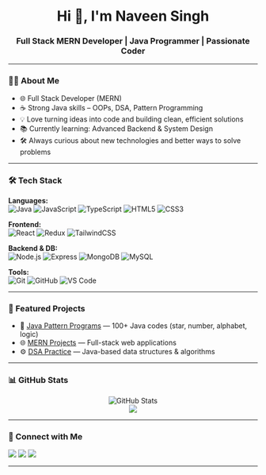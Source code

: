 <h1 align="center">Hi 👋, I'm Naveen Singh</h1>
<h3 align="center">Full Stack MERN Developer | Java Programmer | Passionate Coder</h3>

---

### 🧑‍💻 About Me

- 🌐 Full Stack Developer (MERN)
- ☕ Strong Java skills – OOPs, DSA, Pattern Programming
- 💡 Love turning ideas into code and building clean, efficient solutions
- 📚 Currently learning: Advanced Backend & System Design
- 🛠️ Always curious about new technologies and better ways to solve problems

---

### 🛠️ Tech Stack

**Languages:**  
![Java](https://img.shields.io/badge/Java-%23ED8B00.svg?style=flat&logo=java&logoColor=white)
![JavaScript](https://img.shields.io/badge/JavaScript-%23323330.svg?style=flat&logo=javascript)
![TypeScript](https://img.shields.io/badge/TypeScript-%23007ACC.svg?style=flat&logo=typescript)
![HTML5](https://img.shields.io/badge/HTML5-%23E34F26.svg?style=flat&logo=html5)
![CSS3](https://img.shields.io/badge/CSS3-%231572B6.svg?style=flat&logo=css3)

**Frontend:**  
![React](https://img.shields.io/badge/React-%2320232a.svg?style=flat&logo=react)
![Redux](https://img.shields.io/badge/Redux-%23593d88.svg?style=flat&logo=redux)
![TailwindCSS](https://img.shields.io/badge/TailwindCSS-%2338B2AC.svg?style=flat&logo=tailwind-css)

**Backend & DB:**  
![Node.js](https://img.shields.io/badge/Node.js-%2343853D.svg?style=flat&logo=node.js)
![Express](https://img.shields.io/badge/Express-%23000000.svg?style=flat&logo=express)
![MongoDB](https://img.shields.io/badge/MongoDB-%234ea94b.svg?style=flat&logo=mongodb)
![MySQL](https://img.shields.io/badge/MySQL-%2300f.svg?style=flat&logo=mysql)

**Tools:**  
![Git](https://img.shields.io/badge/Git-%23F05033.svg?style=flat&logo=git)
![GitHub](https://img.shields.io/badge/GitHub-%23121011.svg?style=flat&logo=github)
![VS Code](https://img.shields.io/badge/VSCode-%23007ACC.svg?style=flat&logo=visual-studio-code)

---

### 📂 Featured Projects

- 🔷 [Java Pattern Programs](https://github.com/Nightcrawler1256/java-pattern-programs) — 100+ Java codes (star, number, alphabet, logic)
- 🌐 [MERN Projects](https://github.com/Nightcrawler1256?tab=repositories&q=mern) — Full-stack web applications
- ⚙️ [DSA Practice](https://github.com/Nightcrawler1256?tab=repositories&q=dsa) — Java-based data structures & algorithms

---

### 📊 GitHub Stats

<p align="center">
  <img src="https://github-readme-stats.vercel.app/api?username=Nightcrawler1256&show_icons=true&theme=radical" alt="GitHub Stats" />
  <br/>
 <img src="https://github-readme-streak-stats.herokuapp.com/?user=Nightcrawler1256&theme=radical" />

</p>

---

### 🤝 Connect with Me

<p>
  <a href="mailto:your-email@example.com"><img src="https://img.shields.io/badge/Gmail-D14836?style=flat&logo=gmail&logoColor=white" /></a>
  <a href="https://linkedin.com/in/your-linkedin-profile"><img src="https://img.shields.io/badge/LinkedIn-%230077B5.svg?style=flat&logo=linkedin&logoColor=white" /></a>
  <a href="https://github.com/Nightcrawler1256"><img src="https://img.shields.io/badge/GitHub-%23121011.svg?style=flat&logo=github&logoColor=white" /></a>
</p>

---


